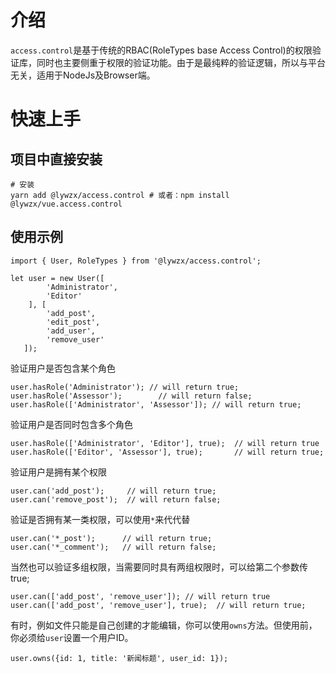 # 介绍

`access.control`是基于传统的RBAC(RoleTypes base Access Control)的权限验证库，同时也主要侧重于权限的验证功能。由于是最纯粹的验证逻辑，所以与平台无关，适用于NodeJs及Browser端。

# 快速上手

## 项目中直接安装

    # 安装
    yarn add @lywzx/access.control # 或者：npm install @lywzx/vue.access.control

## 使用示例
    import { User, RoleTypes } from '@lywzx/access.control';

    let user = new User([
            'Administrator',
            'Editor'
        ], [
            'add_post',
            'edit_post',
            'add_user',
            'remove_user'
       ]);



验证用户是否包含某个角色
    
    user.hasRole('Administrator'); // will return true;
    user.hasRole('Assessor');        // will return false;
    user.hasRole(['Administrator', 'Assessor']); // will return true;
    

验证用户是否同时包含多个角色

    user.hasRole(['Administrator', 'Editor'], true);  // will return true
    user.hasRole(['Editor', 'Assessor'], true);       // will return true;    

验证用户是拥有某个权限

    user.can('add_post');     // will return true;
    user.can('remove_post');  // will return false;

验证是否拥有某一类权限，可以使用`*`来代代替

    user.can('*_post');      // will return true;
    user.can('*_comment');   // will return false;

当然也可以验证多组权限，当需要同时具有两组权限时，可以给第二个参数传true;

    user.can(['add_post', 'remove_user']); // will return true
    user.can(['add_post', 'remove_user'], true);  // will return true;

有时，例如文件只能是自己创建的才能编辑，你可以使用`owns`方法。但使用前，你必须给`user`设置一个用户ID。

    user.owns({id: 1, title: '新闻标题', user_id: 1});
    

